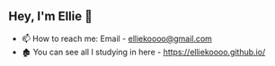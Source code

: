 ## Hey, I'm Ellie 👋

- 📫 How to reach me: Email - elliekoooo@gmail.com
- 🏚 You can see all I studying in here - https://elliekoooo.github.io/

<!-- 
<a href="github.com/elliekoooo">
<img align="center" src="https://github-readme-stats.vercel.app/api?username=elliekoooo&&show_icons=true&theme=light&hide_langs_below=1"></a>
 -->
